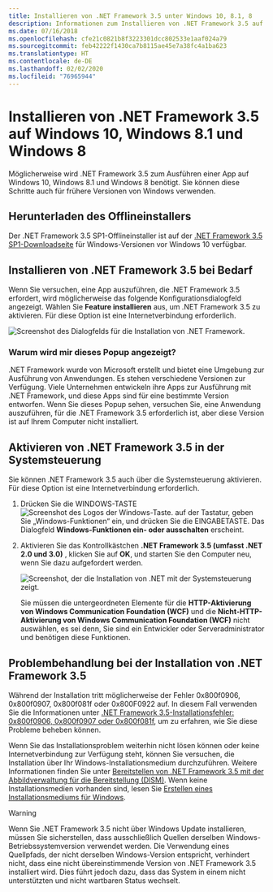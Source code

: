 ```yaml
---
title: Installieren von .NET Framework 3.5 unter Windows 10, 8.1, 8
description: Informationen zum Installieren von .NET Framework 3.5 auf Windows 10, Windows 8.1 und Windows 8.
ms.date: 07/16/2018
ms.openlocfilehash: cfe21c0821b8f3223301dcc802533e1aaf024a79
ms.sourcegitcommit: feb42222f1430ca7b8115ae45e7a38fc4a1ba623
ms.translationtype: HT
ms.contentlocale: de-DE
ms.lasthandoff: 02/02/2020
ms.locfileid: "76965944"
---
```

# <a name="install-the-net-framework-35-on-windows-10-windows-81-and-windows-8"></a>Installieren von .NET Framework 3.5 auf Windows 10, Windows 8.1 und Windows 8

Möglicherweise wird .NET Framework 3.5 zum Ausführen einer App auf Windows 10, Windows 8.1 und Windows 8 benötigt. Sie können diese Schritte auch für frühere Versionen von Windows verwenden.

## <a name="download-the-offline-installer"></a>Herunterladen des Offlineinstallers

Der .NET Framework 3.5 SP1-Offlineinstaller ist auf der [.NET Framework 3.5 SP1-Downloadseite](https://dotnet.microsoft.com/download/dotnet-framework/net35-sp1) für Windows-Versionen vor Windows 10 verfügbar.

## <a name="install-the-net-framework-35-on-demand"></a>Installieren von .NET Framework 3.5 bei Bedarf

Wenn Sie versuchen, eine App auszuführen, die .NET Framework 3.5 erfordert, wird möglicherweise das folgende Konfigurationsdialogfeld angezeigt. Wählen Sie **Feature installieren** aus, um .NET Framework 3.5 zu aktivieren. Für diese Option ist eine Internetverbindung erforderlich.

![Screenshot des Dialogfelds für die Installation von .NET Framework.](./media/dotnet-35-windows-10/dotnet-framework-installation-dialog.png)

### <a name="why-am-i-getting-this-pop-up"></a>Warum wird mir dieses Popup angezeigt?

.NET Framework wurde von Microsoft erstellt und bietet eine Umgebung zur Ausführung von Anwendungen. Es stehen verschiedene Versionen zur Verfügung. Viele Unternehmen entwickeln ihre Apps zur Ausführung mit .NET Framework, und diese Apps sind für eine bestimmte Version entworfen. Wenn Sie dieses Popup sehen, versuchen Sie, eine Anwendung auszuführen, für die .NET Framework 3.5 erforderlich ist, aber diese Version ist auf Ihrem Computer nicht installiert.

## <a name="enable-the-net-framework-35-in-control-panel"></a>Aktivieren von .NET Framework 3.5 in der Systemsteuerung

Sie können .NET Framework 3.5 auch über die Systemsteuerung aktivieren. Für diese Option ist eine Internetverbindung erforderlich.

1. Drücken Sie die WINDOWS-TASTE ![Screenshot des Logos der Windows-Taste.](./media/dotnet-35-windows-10/windows-keyboard-logo.png) auf der Tastatur, geben Sie „Windows-Funktionen“ ein, und drücken Sie die EINGABETASTE. Das Dialogfeld **Windows-Funktionen ein- oder ausschalten** erscheint.

2. Aktivieren Sie das Kontrollkästchen **.NET Framework 3.5 (umfasst .NET 2.0 und 3.0)** , klicken Sie auf **OK**, und starten Sie den Computer neu, wenn Sie dazu aufgefordert werden.

   ![Screenshot, der die Installation von .NET mit der Systemsteuerung zeigt.](./media/dotnet-35-windows-10/dotnet-control-panel.png)

   Sie müssen die untergeordneten Elemente für die **HTTP-Aktivierung von Windows Communication Foundation (WCF)** und die **Nicht-HTTP-Aktivierung von Windows Communication Foundation (WCF)** nicht auswählen, es sei denn, Sie sind ein Entwickler oder Serveradministrator und benötigen diese Funktionen.

## <a name="troubleshoot-the-installation-of-the-net-framework-35"></a>Problembehandlung bei der Installation von .NET Framework 3.5

Während der Installation tritt möglicherweise der Fehler 0x800f0906, 0x800f0907, 0x800f081f oder 0x800F0922 auf. In diesem Fall verwenden Sie die Informationen unter [.NET Framework 3.5-Installationsfehler: 0x800f0906, 0x800f0907 oder 0x800f081f](https://support.microsoft.com/help/2734782/net-framework-3-5-installation-error-0x800f0906--0x800f081f--0x800f09), um zu erfahren, wie Sie diese Probleme beheben können.

Wenn Sie das Installationsproblem weiterhin nicht lösen können oder keine Internetverbindung zur Verfügung steht, können Sie versuchen, die Installation über Ihr Windows-Installationsmedium durchzuführen. Weitere Informationen finden Sie unter [Bereitstellen von .NET Framework 3.5 mit der Abbildverwaltung für die Bereitstellung (DISM)](/windows-hardware/manufacture/desktop/deploy-net-framework-35-by-using-deployment-image-servicing-and-management--dism). Wenn keine Installationsmedien vorhanden sind, lesen Sie [Erstellen eines Installationsmediums für Windows](https://support.microsoft.com/help/15088/windows-create-installation-media).

> [!WARNING]
> Wenn Sie .NET Framework 3.5 nicht über Windows Update installieren, müssen Sie sicherstellen, dass ausschließlich Quellen derselben Windows-Betriebssystemversion verwendet werden. Die Verwendung eines Quellpfads, der nicht derselben Windows-Version entspricht, verhindert nicht, dass eine nicht übereinstimmende Version von .NET Framework 3.5 installiert wird. Dies führt jedoch dazu, dass das System in einem nicht unterstützten und nicht wartbaren Status wechselt.
